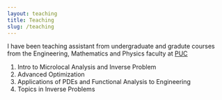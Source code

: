 ```yaml
---
layout: teaching
title: Teaching
slug: /teaching
---
```


I have been teaching assistant from undergraduate and gradute courses from the Engineering, Mathematics and Physics faculty at <a href= "https://www.uc.cl/en">PUC <a/>
<ol>
  <li>
    Intro to Microlocal Analysis and Inverse Problem
  </li>
  <li>
    Advanced Optimization
  </li>
 <li>
   Applications of PDEs and Functional Analysis to Engineering 
 </li>
  <li>
    Topics in Inverse Problems
  </li>
</ol>
